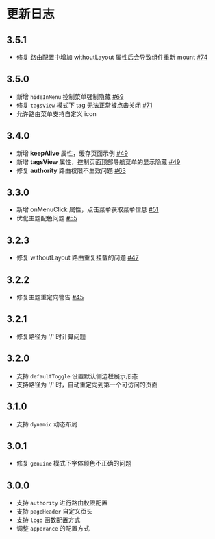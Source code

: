 # 更新日志

## 3.5.1

- 修复 路由配置中增加 withoutLayout 属性后会导致组件重新 mount [#74](https://github.com/XiaoMi/hiui/issues/74)

## 3.5.0

- 新增 `hideInMenu` 控制菜单强制隐藏 [#69](https://github.com/XiaoMi/hiui/issues/69)
- 修复 `tagsView` 模式下 tag 无法正常被点击关闭 [#71](https://github.com/XiaoMi/hiui/issues/71)
- 允许路由菜单支持自定义 icon

## 3.4.0

- 新增 **keepAlive** 属性，缓存页面示例 [#49](https://github.com/XiaoMi/hiui/issues/49)
- 新增 **tagsView** 属性，控制页面顶部导航菜单的显示隐藏 [#49](https://github.com/XiaoMi/hiui/issues/49)
- 修复 **authority** 路由权限不生效问题 [#63](https://github.com/XiaoMi/hiui/issues/63)

## 3.3.0

- 新增 onMenuClick 属性，点击菜单获取菜单信息 [#51](https://github.com/XiaoMi/hiui/issues/51)
- 优化主题配色问题 [#55](https://github.com/XiaoMi/hiui/issues/55)

## 3.2.3

- 修复 withoutLayout 路由重复挂载的问题 [#47](https://github.com/XiaoMi/hiui/issues/47)

## 3.2.2

- 修复主题重定向警告 [#45](https://github.com/XiaoMi/hiui/issues/45)

## 3.2.1

- 修复路径为 '/' 时计算问题

## 3.2.0

- 支持 `defaultToggle` 设置默认侧边栏展示形态
- 支持路径为 '/' 时，自动重定向到第一个可访问的页面

## 3.1.0

- 支持 `dynamic` 动态布局

## 3.0.1

- 修复 `genuine` 模式下字体颜色不正确的问题

## 3.0.0

- 支持 `authority` 进行路由权限配置
- 支持 `pageHeader` 自定义页头
- 支持 `logo` 函数配置方式
- 调整 `apperance` 的配置方式
